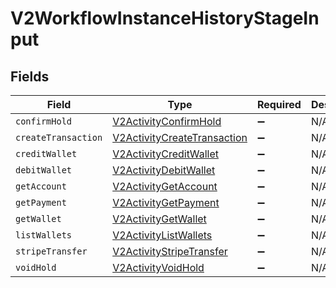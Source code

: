 # V2WorkflowInstanceHistoryStageInput


## Fields

| Field                                                                             | Type                                                                              | Required                                                                          | Description                                                                       |
| --------------------------------------------------------------------------------- | --------------------------------------------------------------------------------- | --------------------------------------------------------------------------------- | --------------------------------------------------------------------------------- |
| `confirmHold`                                                                     | [V2ActivityConfirmHold](../../models/shared/V2ActivityConfirmHold.md)             | :heavy_minus_sign:                                                                | N/A                                                                               |
| `createTransaction`                                                               | [V2ActivityCreateTransaction](../../models/shared/V2ActivityCreateTransaction.md) | :heavy_minus_sign:                                                                | N/A                                                                               |
| `creditWallet`                                                                    | [V2ActivityCreditWallet](../../models/shared/V2ActivityCreditWallet.md)           | :heavy_minus_sign:                                                                | N/A                                                                               |
| `debitWallet`                                                                     | [V2ActivityDebitWallet](../../models/shared/V2ActivityDebitWallet.md)             | :heavy_minus_sign:                                                                | N/A                                                                               |
| `getAccount`                                                                      | [V2ActivityGetAccount](../../models/shared/V2ActivityGetAccount.md)               | :heavy_minus_sign:                                                                | N/A                                                                               |
| `getPayment`                                                                      | [V2ActivityGetPayment](../../models/shared/V2ActivityGetPayment.md)               | :heavy_minus_sign:                                                                | N/A                                                                               |
| `getWallet`                                                                       | [V2ActivityGetWallet](../../models/shared/V2ActivityGetWallet.md)                 | :heavy_minus_sign:                                                                | N/A                                                                               |
| `listWallets`                                                                     | [V2ActivityListWallets](../../models/shared/V2ActivityListWallets.md)             | :heavy_minus_sign:                                                                | N/A                                                                               |
| `stripeTransfer`                                                                  | [V2ActivityStripeTransfer](../../models/shared/V2ActivityStripeTransfer.md)       | :heavy_minus_sign:                                                                | N/A                                                                               |
| `voidHold`                                                                        | [V2ActivityVoidHold](../../models/shared/V2ActivityVoidHold.md)                   | :heavy_minus_sign:                                                                | N/A                                                                               |